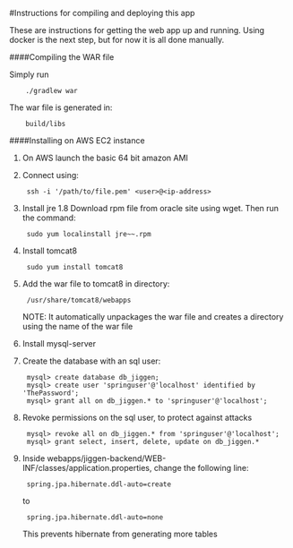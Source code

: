 #Instructions for compiling and deploying this app

These are instructions for getting the web app up and running.
Using docker is the next step, but for now it is all done manually.

####Compiling the WAR file

Simply run

        ./gradlew war

The war file is generated in:

        build/libs

####Installing on AWS EC2 instance

1. On AWS launch the basic 64 bit amazon AMI
2. Connect using:

        ssh -i '/path/to/file.pem' <user>@<ip-address>

3. Install jre 1.8
    Download rpm file from oracle site using wget.
    Then run the command:
    
        sudo yum localinstall jre~~.rpm

4. Install tomcat8

        sudo yum install tomcat8
        
5. Add the war file to tomcat8 in directory:

        /usr/share/tomcat8/webapps
        
    NOTE: It automatically unpackages the war file and creates a directory using 
    the name of the war file

6. Install mysql-server

7. Create the database with an sql user:
        
        mysql> create database db_jiggen;
        mysql> create user 'springuser'@'localhost' identified by 'ThePassword';
        mysql> grant all on db_jiggen.* to 'springuser'@'localhost';

8. Revoke permissions on the sql user, to protect against attacks

        mysql> revoke all on db_jiggen.* from 'springuser'@'localhost';
        mysql> grant select, insert, delete, update on db_jiggen.*

9. Inside webapps/jiggen-backend/WEB-INF/classes/application.properties, change the following line:

        spring.jpa.hibernate.ddl-auto=create
    
    to
    
        spring.jpa.hibernate.ddl-auto=none
        
    This prevents hibernate from generating more tables